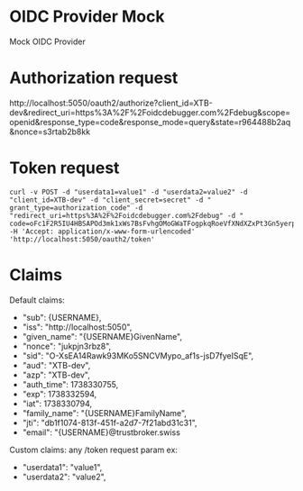 # OIDC Provider Mock

Mock OIDC Provider

# Authorization request

http://localhost:5050/oauth2/authorize?client_id=XTB-dev&redirect_uri=https%3A%2F%2Foidcdebugger.com%2Fdebug&scope=openid&response_type=code&response_mode=query&state=r964488b2aq&nonce=s3rtab2b8kk

# Token request

```
curl -v POST -d "userdata1=value1" -d "userdata2=value2" -d "client_id=XTB-dev" -d "client_secret=secret" -d "
grant_type=authorization_code" -d "redirect_uri=https%3A%2F%2Foidcdebugger.com%2Fdebug" -d "
code=oFc1F2R5IU4HBSAPOd3mk1xWs7BsFvhgOMoGWaTFogpkqRoeVfXNdXZxPt3Gn5yerpd1rsVu1cWmO1w_hZJ47DuWJqKWxjez8n_tjhBOdfGsaf4o3pVMimsQsQ5FlLMM"
-H 'Accept: application/x-www-form-urlencoded' 'http://localhost:5050/oauth2/token'
```

# Claims

Default claims:

- "sub": {USERNAME},
- "iss": "http://localhost:5050",
- "given_name": "{USERNAME}GivenName",
- "nonce": "jukpjn3rbz8",
- "sid": "O-XsEA14Rawk93MKo5SNCVMypo_af1s-jsD7fyeISqE",
- "aud": "XTB-dev",
- "azp": "XTB-dev",
- "auth_time": 1738330755,
- "exp": 1738332594,
- "iat": 1738330794,
- "family_name": "{USERNAME}FamilyName",
- "jti": "db1f1074-813f-451f-a2d7-7f21abd31c31",
- "email": "{USERNAME}@trustbroker.swiss

Custom claims: any /token request param
ex:

- "userdata1": "value1",
- "userdata2": "value2",
